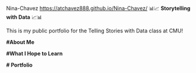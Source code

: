 Nina-Chavez https://atchavez888.github.io/Nina-Chavez/
:bar_chart::chart_with_upwards_trend: **Storytelling with Data** :chart_with_upwards_trend::bar_chart:

This is my public portfolio for the Telling Stories with  Data class at CMU!

**#About Me**


**#What I Hope to Learn**


**# Portfolio**


